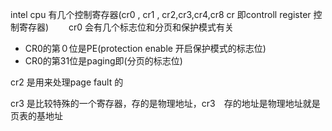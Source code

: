 intel cpu 有几个控制寄存器(cr0 , cr1 , cr2,cr3,cr4,cr8   cr 即controll register 控制寄存器)　　 
cr0 会有几个标志位和分页和保护模式有关
- CR0的第０位是PE(protection enable 开启保护模式的标志位)
- CR0的第31位是paging即(分页的标志位)

cr2 是用来处理page fault 的

cr3 是比较特殊的一个寄存器，存的是物理地址，cr3　存的地址是物理地址就是页表的基地址


